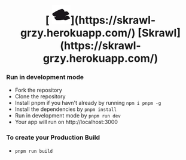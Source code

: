 <h1 align="center"> [ <img width=50 src="https://github.com/GreaZeY/skrawl/raw/main/public/skrawl.png" alt="Hi" />](https://skrawl-grzy.herokuapp.com/) [Skrawl](https://skrawl-grzy.herokuapp.com/) </h3>


### Run in development mode
* Fork the repository
* Clone the repository
* Install pnpm if you havn't already by running `npm i pnpm -g`
* Install the dependencies by `pnpm install`
* Run in development mode by `pnpm run dev`
* Your app will run on http://localhost:3000

### To create your Production Build
*  `pnpm run build`










